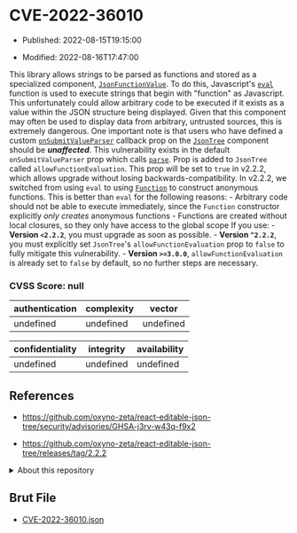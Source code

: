 # CVE-2022-36010

- Published: 2022-08-15T19:15:00

- Modified: 2022-08-16T17:47:00

This library allows strings to be parsed as functions and stored as a specialized component, [`JsonFunctionValue`](https://github.com/oxyno-zeta/react-editable-json-tree/blob/09a0ca97835b0834ad054563e2fddc6f22bc5d8c/src/components/JsonFunctionValue.js). To do this, Javascript's [`eval`](https://developer.mozilla.org/en-US/docs/Web/JavaScript/Reference/Global_Objects/eval) function is used to execute strings that begin with "function" as Javascript. This unfortunately could allow arbitrary code to be executed if it exists as a value within the JSON structure being displayed. Given that this component may often be used to display data from arbitrary, untrusted sources, this is extremely dangerous. One important note is that users who have defined a custom [`onSubmitValueParser`](https://github.com/oxyno-zeta/react-editable-json-tree/tree/09a0ca97835b0834ad054563e2fddc6f22bc5d8c#onsubmitvalueparser) callback prop on the [`JsonTree`](https://github.com/oxyno-zeta/react-editable-json-tree/blob/09a0ca97835b0834ad054563e2fddc6f22bc5d8c/src/JsonTree.js) component should be ***unaffected***. This vulnerability exists in the default `onSubmitValueParser` prop which calls [`parse`](https://github.com/oxyno-zeta/react-editable-json-tree/blob/master/src/utils/parse.js#L30). Prop is added to `JsonTree` called `allowFunctionEvaluation`. This prop will be set to `true` in v2.2.2, which allows upgrade without losing backwards-compatibility. In v2.2.2, we switched from using `eval` to using [`Function`](https://developer.mozilla.org/en-US/docs/Web/JavaScript/Reference/Global_Objects/Function) to construct anonymous functions. This is better than `eval` for the following reasons: - Arbitrary code should not be able to execute immediately, since the `Function` constructor explicitly *only creates* anonymous functions - Functions are created without local closures, so they only have access to the global scope If you use: - **Version `<2.2.2`**, you must upgrade as soon as possible. - **Version `^2.2.2`**, you must explicitly set `JsonTree`'s `allowFunctionEvaluation` prop to `false` to fully mitigate this vulnerability. - **Version `>=3.0.0`**, `allowFunctionEvaluation` is already set to `false` by default, so no further steps are necessary.

### CVSS Score: **null**

| authentication | complexity | vector |
| --- | --- | --- |
| undefined | undefined | undefined |

| confidentiality | integrity | availability |
| --- | --- | --- |
| undefined | undefined | undefined |

## References

* https://github.com/oxyno-zeta/react-editable-json-tree/security/advisories/GHSA-j3rv-w43q-f9x2

* https://github.com/oxyno-zeta/react-editable-json-tree/releases/tag/2.2.2

<details>
<summary>About this repository</summary> 

  This repository is part of the project [Live Hack CVE](https://github.com/Live-Hack-CVE). Main website can be found [www.live-hack.org](https://www.live-hack.org) 
  
  Made by [Sn0wAlice](https://github.com/Sn0wAlice) for the people that care about security and need to have a feed of the latest CVEs. Hope you enjoy it, don't forget to star the repo and follow me on [Twitter](https://twitter.com/Sn0wAlice) and [Github](https://github.com/Sn0wAlice). And that is my [personnal website](https://www.alice-snow.me/)

  - [Home Page](https://github.com/Live-Hack-CVE)
  - [Framework](https://github.com/Live-Hack-CVE/cve-framework)
  - [CVE database](https://github.com/Live-Hack-CVE/full_database)
  - [Changelog](https://github.com/Live-Hack-CVE/Changelog)
</details>

## Brut File

* [CVE-2022-36010.json](https://raw.githubusercontent.com/Live-Hack-CVE/full_database/main/cves/2022/CVE-2022-36010.json)

